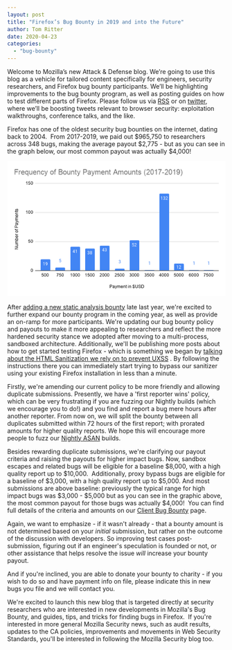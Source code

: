 ```yaml
---
layout: post
title: "Firefox’s Bug Bounty in 2019 and into the Future"
author: Tom Ritter
date: 2020-04-23
categories: 
  - "bug-bounty"
---
```


Welcome to Mozilla’s new Attack & Defense blog. We’re going to use this blog as a vehicle for tailored content specifically for engineers, security researchers, and Firefox bug bounty participants. We’ll be highlighting improvements to the bug bounty program, as well as posting guides on how to test different parts of Firefox. Please follow us via [RSS](https://blog.mozilla.org/attack-and-defense/comments/feed/) or on [twitter](https://twitter.com/attackndefense), where we’ll be boosting tweets relevant to browser security: exploitation walkthroughs, conference talks, and the like.

Firefox has one of the oldest security bug bounties on the internet, dating back to 2004.  From 2017-2019, we paid out $965,750 to researchers across 348 bugs, making the average payout $2,775 - but as you can see in the graph below, our most common payout was actually $4,000!

[![](/images/Frequency-of-Bounty-Payment-Amounts-2017-2019.png)](http://blog.mozilla.org/attack-and-defense/files/2020/03/Frequency-of-Bounty-Payment-Amounts-2017-2019.png)

After [adding a new static analysis bounty](https://blog.mozilla.org/attack-and-defense/2019/11/14/adding-codeql-and-clang-to-our-bug-bounty-program/) late last year, we're excited to further expand our bounty program in the coming year, as well as provide an on-ramp for more participants. We're updating our bug bounty policy and payouts to make it more appealing to researchers and reflect the more hardened security stance we adopted after moving to a multi-process, sandboxed architecture. Additionally, we'll be publishing more posts about how to get started testing Firefox - which is something we began by [talking about the HTML Sanitization we rely on to prevent UXSS](https://blog.mozilla.org/security/2019/12/02/help-test-firefoxs-built-in-html-sanitizer-to-protect-against-uxss-bugs/) . By following the instructions there you can immediately start trying to bypass our sanitizer using your existing Firefox installation in less than a minute.

Firstly, we're amending our current policy to be more friendly and allowing duplicate submissions. Presently, we have a 'first reporter wins' policy, which can be very frustrating if you are fuzzing our Nightly builds (which we encourage you to do!) and you find and report a bug mere hours after another reporter. From now on, we will split the bounty between all duplicates submitted within 72 hours of the first report; with prorated amounts for higher quality reports. We hope this will encourage more people to fuzz our [Nightly ASAN](https://firefox-source-docs.mozilla.org/tools/sanitizer/asan.html) builds.

Besides rewarding duplicate submissions, we're clarifying our payout criteria and raising the payouts for higher impact bugs. Now, sandbox escapes and related bugs will be eligible for a baseline $8,000, with a high quality report up to $10,000.  Additionally, proxy bypass bugs are eligible for a baseline of $3,000, with a high quality report up to $5,000. And most submissions are above baseline: previously the typical range for high impact bugs was $3,000 - $5,000 but as you can see in the graphic above, the most common payout for those bugs was actually $4,000!  You can find full details of the criteria and amounts on our [Client Bug Bounty](https://www.mozilla.org/en-US/security/client-bug-bounty/) page.

Again, we want to emphasize - if it wasn't already - that a bounty amount is not determined based on your _initial_ submission, but rather on the outcome of the discussion with developers. So improving test cases post-submission, figuring out if an engineer's speculation is founded or not, or other assistance that helps resolve the issue _will_ increase your bounty payout.

And if you're inclined, you are able to donate your bounty to charity - if you wish to do so and have payment info on file, please indicate this in new bugs you file and we will contact you.

We're excited to launch this new blog that is targeted directly at security researchers who are interested in new developments in Mozilla's Bug Bounty, and guides, tips, and tricks for finding bugs in Firefox.  If you're interested in more general Mozilla Security news, such as audit results, updates to the CA policies, improvements and movements in Web Security Standards, you'll be interested in following the Mozilla Security blog too.
